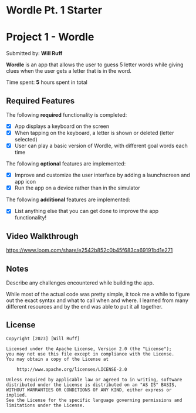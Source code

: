 # Wordle Pt. 1 Starter
# Project 1 - Wordle

Submitted by: **Will Ruff**

**Wordle** is an app that allows the user to guess 5 letter words while giving clues when the user gets a letter that is in the word. 

Time spent: **5** hours spent in total

## Required Features

The following **required** functionality is completed:

- [x] App displays a keyboard on the screen
- [x] When tapping on the keyboard, a letter is shown or deleted (letter selected)
- [x] User can play a basic version of Wordle, with different goal words each time

The following **optional** features are implemented:

- [x] Improve and customize the user interface by adding a launchscreen and app icon
- [x] Run the app on a device rather than in the simulator

The following **additional** features are implemented:

- [x] List anything else that you can get done to improve the app functionality!

## Video Walkthrough


https://www.loom.com/share/e2542b852c0b45f683ca69191bd1e271


## Notes

Describe any challenges encountered while building the app.

While most of the actual code was pretty simple, it took me a while to figure out the exact syntax and what to call when and where. I learned from many different resources and by the end was able to put it all together.

## License

    Copyright [2023] [Will Ruff]

    Licensed under the Apache License, Version 2.0 (the "License");
    you may not use this file except in compliance with the License.
    You may obtain a copy of the License at

        http://www.apache.org/licenses/LICENSE-2.0

    Unless required by applicable law or agreed to in writing, software
    distributed under the License is distributed on an "AS IS" BASIS,
    WITHOUT WARRANTIES OR CONDITIONS OF ANY KIND, either express or implied.
    See the License for the specific language governing permissions and
    limitations under the License.
